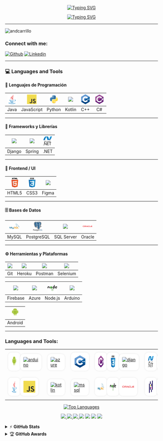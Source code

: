 <!-- Encabezado con nombre animado -->
<div align="center">
  <a href="https://git.io/typing-svg">
    <img src="https://readme-typing-svg.demolab.com?font=Tagesschrift&pause=1000&color=BB005D&background=01000600&center=true&vCenter=true&repeat=false&width=435&lines=My+name+is+Andrea+Carrillo" alt="Typing SVG" />
<!-- Subtítulo con breve descripción personal -->
<p align="center">
    <img src="https://readme-typing-svg.demolab.com?font=Tagesschrift&pause=1000&color=BB005D&background=01000600&center=true&vCenter=true&width=435&lines=A+passionate+developer+from+Costa+Rica;Just+a+novice.+Still+got+a+lot+to+learn." alt="Typing SVG" />
  </a>
</p>
</div>

---

<!-- Contador de vistas -->
<p align="left"> <img src="https://komarev.com/ghpvc/?username=andcarrillo&label=Profile%20views&color=0e75b6&style=flat" alt="andcarrillo" /> </p>

<h3 align="left">Connect with me:</h3>

[![Github](https://img.shields.io/badge/-Github-000?style=flat&logo=Github&logoColor=white)](https://github.com/AndCarrillo)
[![Linkedin](https://img.shields.io/badge/-LinkedIn-blue?style=flat&logo=Linkedin&logoColor=white)](https://www.linkedin.com/in/andrea-carrillo-vlk/)

---

### 💻 Languages and Tools

#### 🧠 Lenguajes de Programación

| <img src="https://raw.githubusercontent.com/devicons/devicon/master/icons/java/java-original.svg" width="32"/> | <img src="https://raw.githubusercontent.com/devicons/devicon/master/icons/javascript/javascript-original.svg" width="32"/> | <img src="https://raw.githubusercontent.com/devicons/devicon/master/icons/python/python-original.svg" width="32"/> | <img src="https://www.vectorlogo.zone/logos/kotlinlang/kotlinlang-icon.svg" width="32"/> | <img src="https://raw.githubusercontent.com/devicons/devicon/master/icons/cplusplus/cplusplus-original.svg" width="32"/> | <img src="https://raw.githubusercontent.com/devicons/devicon/master/icons/csharp/csharp-original.svg" width="32"/> |
| :------------------------------------------------------------------------------------------------------------: | :------------------------------------------------------------------------------------------------------------------------: | :----------------------------------------------------------------------------------------------------------------: | :--------------------------------------------------------------------------------------: | :----------------------------------------------------------------------------------------------------------------------: | :----------------------------------------------------------------------------------------------------------------: |
|                                                      Java                                                      |                                                         JavaScript                                                         |                                                       Python                                                       |                                          Kotlin                                          |                                                            C++                                                           |                                                         C#                                                         |

---

#### 🧰 Frameworks y Librerías

| <img src="https://cdn.worldvectorlogo.com/logos/django.svg" width="32"/> | <img src="https://www.vectorlogo.zone/logos/springio/springio-icon.svg" width="32"/> | <img src="https://raw.githubusercontent.com/devicons/devicon/master/icons/dot-net/dot-net-original-wordmark.svg" width="32"/> |
| :----------------------------------------------------------------------: | :----------------------------------------------------------------------------------: | :---------------------------------------------------------------------------------------------------------------------------: |
|                                  Django                                  |                                        Spring                                        |                                                              .NET                                                             |

---

#### 🎨 Frontend / UI

| <img src="https://raw.githubusercontent.com/devicons/devicon/master/icons/html5/html5-original-wordmark.svg" width="32"/> | <img src="https://raw.githubusercontent.com/devicons/devicon/master/icons/css3/css3-original-wordmark.svg" width="32"/> | <img src="https://www.vectorlogo.zone/logos/figma/figma-icon.svg" width="32"/> |
| :-----------------------------------------------------------------------------------------------------------------------: | :---------------------------------------------------------------------------------------------------------------------: | :----------------------------------------------------------------------------: |
|                                                           HTML5                                                           |                                                           CSS3                                                          |                                      Figma                                     |

---

#### 🗄️ Bases de Datos

| <img src="https://raw.githubusercontent.com/devicons/devicon/master/icons/mysql/mysql-original-wordmark.svg" width="32"/> | <img src="https://raw.githubusercontent.com/devicons/devicon/master/icons/postgresql/postgresql-original-wordmark.svg" width="32"/> | <img src="https://www.svgrepo.com/show/303229/microsoft-sql-server-logo.svg" width="32"/> | <img src="https://raw.githubusercontent.com/devicons/devicon/master/icons/oracle/oracle-original.svg" width="32"/> |
| :-----------------------------------------------------------------------------------------------------------------------: | :---------------------------------------------------------------------------------------------------------------------------------: | :---------------------------------------------------------------------------------------: | :----------------------------------------------------------------------------------------------------------------: |
|                                                           MySQL                                                           |                                                              PostgreSQL                                                             |                                         SQL Server                                        |                                                       Oracle                                                       |

---

#### ⚙️ Herramientas y Plataformas

| <img src="https://www.vectorlogo.zone/logos/git-scm/git-scm-icon.svg" width="32"/> | <img src="https://www.vectorlogo.zone/logos/heroku/heroku-icon.svg" width="32"/> | <img src="https://www.vectorlogo.zone/logos/getpostman/getpostman-icon.svg" width="32"/> | <img src="https://raw.githubusercontent.com/detain/svg-logos/780f25886640cef088af994181646db2f6b1a3f8/svg/selenium-logo.svg" width="32"/> |
| :--------------------------------------------------------------------------------: | :------------------------------------------------------------------------------: | :--------------------------------------------------------------------------------------: | :---------------------------------------------------------------------------------------------------------------------------------------: |
|                                         Git                                        |                                      Heroku                                      |                                          Postman                                         |                                                                  Selenium                                                                 |

| <img src="https://www.vectorlogo.zone/logos/firebase/firebase-icon.svg" width="32"/> | <img src="https://www.vectorlogo.zone/logos/microsoft_azure/microsoft_azure-icon.svg" width="32"/> | <img src="https://raw.githubusercontent.com/devicons/devicon/master/icons/nodejs/nodejs-original-wordmark.svg" width="32"/> | <img src="https://cdn.worldvectorlogo.com/logos/arduino-1.svg" width="32"/> |
| :----------------------------------------------------------------------------------: | :------------------------------------------------------------------------------------------------: | :-------------------------------------------------------------------------------------------------------------------------: | :-------------------------------------------------------------------------: |
|                                       Firebase                                       |                                                Azure                                               |                                                           Node.js                                                           |                                   Arduino                                   |

| <img src="https://raw.githubusercontent.com/devicons/devicon/master/icons/android/android-original-wordmark.svg" width="32"/> |
| :---------------------------------------------------------------------------------------------------------------------------: |
|                                                            Android                                                            |

---














<h3 align="left">Languages and Tools:</h3>
<table align="center">
  <tr>
    <td style="padding:10px;">
  <a href="https://developer.android.com" target="_blank" rel="noreferrer"> 
    <img src="https://raw.githubusercontent.com/devicons/devicon/master/icons/android/android-original-wordmark.svg" alt="android" width="40" height="40" style="background:white; border-radius:12px; padding:10px; box-shadow:0 0 5px rgba(0,0,0,0.1);" /> </a>
         </td>
    <td style="padding:10px;">
  <a href="https://www.arduino.cc/" target="_blank" rel="noreferrer"> 
    <img src="https://cdn.worldvectorlogo.com/logos/arduino-1.svg" alt="arduino" width="40" height="40" style="background:white; border-radius:12px; padding:10px; box-shadow:0 0 5px rgba(0,0,0,0.1);" /> </a>
         </td>
    <td style="padding:10px;">
  <a href="https://azure.microsoft.com/en-in/" target="_blank" rel="noreferrer"> 
    <img src="https://www.vectorlogo.zone/logos/microsoft_azure/microsoft_azure-icon.svg" alt="azure" width="40" height="40" style="background:white; border-radius:12px; padding:10px; box-shadow:0 0 5px rgba(0,0,0,0.1);" /> </a>
         </td>
    <td style="padding:10px;">
  <a href="https://www.w3schools.com/cpp/" target="_blank" rel="noreferrer"> 
    <img src="https://raw.githubusercontent.com/devicons/devicon/master/icons/cplusplus/cplusplus-original.svg" alt="cplusplus" width="40" height="40" style="background:white; border-radius:12px; padding:10px; box-shadow:0 0 5px rgba(0,0,0,0.1);" /> </a>
         </td>
    <td style="padding:10px;">
  <a href="https://www.w3schools.com/cs/" target="_blank" rel="noreferrer"> 
    <img src="https://raw.githubusercontent.com/devicons/devicon/master/icons/csharp/csharp-original.svg" alt="csharp" width="40" height="40" style="background:white; border-radius:12px; padding:10px; box-shadow:0 0 5px rgba(0,0,0,0.1);" /> </a>
         </td>
    <td style="padding:10px;">
  <a href="https://www.w3schools.com/css/" target="_blank" rel="noreferrer"> 
    <img src="https://raw.githubusercontent.com/devicons/devicon/master/icons/css3/css3-original-wordmark.svg" alt="css3" width="40" height="40" style="background:white; border-radius:12px; padding:10px; box-shadow:0 0 5px rgba(0,0,0,0.1);" /> </a>
         </td>
    <td style="padding:10px;">
  <a href="https://www.djangoproject.com/" target="_blank" rel="noreferrer"> 
    <img src="https://cdn.worldvectorlogo.com/logos/django.svg" alt="django" width="40" height="40" style="background:white; border-radius:12px; padding:10px; box-shadow:0 0 5px rgba(0,0,0,0.1);" /> </a>
         </td>
    <td style="padding:10px;">
  <a href="https://dotnet.microsoft.com/" target="_blank" rel="noreferrer"> 
    <img src="https://raw.githubusercontent.com/devicons/devicon/master/icons/dot-net/dot-net-original-wordmark.svg" alt="dotnet" width="40" height="40" style="background:white; border-radius:12px; padding:10px; box-shadow:0 0 5px rgba(0,0,0,0.1);" /> </a>
         </td>
    <td style="padding:10px;">
  <a href="https://www.figma.com/" target="_blank" rel="noreferrer"> 
    <img src="https://www.vectorlogo.zone/logos/figma/figma-icon.svg" alt="figma" width="40" height="40" style="background:white; border-radius:12px; padding:10px; box-shadow:0 0 5px rgba(0,0,0,0.1);" /> </a>
         </td>
    <td style="padding:10px;">
  <a href="https://firebase.google.com/" target="_blank" rel="noreferrer"> 
    <img src="https://www.vectorlogo.zone/logos/firebase/firebase-icon.svg" alt="firebase" width="40" height="40" style="background:white; border-radius:12px; padding:10px; box-shadow:0 0 5px rgba(0,0,0,0.1);" /> </a>
         </td>
    <td style="padding:10px;">
  <a href="https://git-scm.com/" target="_blank" rel="noreferrer"> 
      <img src="https://www.vectorlogo.zone/logos/git-scm/git-scm-icon.svg" alt="git" width="40" height="40" style="background:white; border-radius:12px; padding:10px; box-shadow:0 0 5px rgba(0,0,0,0.1);" /> </a>
         </td>
    <td style="padding:10px;">
  <a href="https://heroku.com" target="_blank" rel="noreferrer"> 
    <img src="https://www.vectorlogo.zone/logos/heroku/heroku-icon.svg" alt="heroku" width="40" height="40" style="background:white; border-radius:12px; padding:10px; box-shadow:0 0 5px rgba(0,0,0,0.1);" /> </a>
         </td>
    <td style="padding:10px;">
  <a href="https://www.w3.org/html/" target="_blank" rel="noreferrer"> 
    <img src="https://raw.githubusercontent.com/devicons/devicon/master/icons/html5/html5-original-wordmark.svg" alt="html5" width="40" height="40" style="background:white; border-radius:12px; padding:10px; box-shadow:0 0 5px rgba(0,0,0,0.1);" /> </a>
         </td>
     </tr>
     <tr>
    <td style="padding:10px;">
  <a href="https://www.java.com" target="_blank" rel="noreferrer"> 
    <img src="https://raw.githubusercontent.com/devicons/devicon/master/icons/java/java-original.svg" alt="java" width="40" height="40" style="background:white; border-radius:12px; padding:10px; box-shadow:0 0 5px rgba(0,0,0,0.1);" /> </a>
         </td>
    <td style="padding:10px;">
  <a href="https://developer.mozilla.org/en-US/docs/Web/JavaScript" target="_blank" rel="noreferrer"> 
    <img src="https://raw.githubusercontent.com/devicons/devicon/master/icons/javascript/javascript-original.svg" alt="javascript" width="40" height="40" style="background:white; border-radius:12px; padding:10px; box-shadow:0 0 5px rgba(0,0,0,0.1);" /> </a>
         </td>
    <td style="padding:10px;">
  <a href="https://kotlinlang.org" target="_blank" rel="noreferrer"> 
    <img src="https://www.vectorlogo.zone/logos/kotlinlang/kotlinlang-icon.svg" alt="kotlin" width="40" height="40" style="background:white; border-radius:12px; padding:10px; box-shadow:0 0 5px rgba(0,0,0,0.1);" /> </a>
         </td>
    <td style="padding:10px;">
  <a href="https://www.microsoft.com/en-us/sql-server" target="_blank" rel="noreferrer"> 
      <img src="https://www.svgrepo.com/show/303229/microsoft-sql-server-logo.svg" alt="mssql" width="40" height="40" style="background:white; border-radius:12px; padding:10px; box-shadow:0 0 5px rgba(0,0,0,0.1);" /> </a>
         </td>
    <td style="padding:10px;">
  <a href="https://www.mysql.com/" target="_blank" rel="noreferrer"> 
    <img src="https://raw.githubusercontent.com/devicons/devicon/master/icons/mysql/mysql-original-wordmark.svg" alt="mysql" width="40" height="40" style="background:white; border-radius:12px; padding:10px; box-shadow:0 0 5px rgba(0,0,0,0.1);" /></a>
         </td>
    <td style="padding:10px;">
  <a href="https://nodejs.org" target="_blank" rel="noreferrer"> 
    <img src="https://raw.githubusercontent.com/devicons/devicon/master/icons/nodejs/nodejs-original-wordmark.svg" alt="nodejs" width="40" height="40" style="background:white; border-radius:12px; padding:10px; box-shadow:0 0 5px rgba(0,0,0,0.1);" /> </a>
         </td>
    <td style="padding:10px;">
  <a href="https://www.oracle.com/" target="_blank" rel="noreferrer"> 
    <img src="https://raw.githubusercontent.com/devicons/devicon/master/icons/oracle/oracle-original.svg" alt="oracle" width="40" height="40" style="background:white; border-radius:12px; padding:10px; box-shadow:0 0 5px rgba(0,0,0,0.1);" /> </a>
         </td>
    <td style="padding:10px;">
  <a href="https://pandas.pydata.org/" target="_blank" rel="noreferrer"> 
    <img src="https://raw.githubusercontent.com/devicons/devicon/2ae2a900d2f041da66e950e4d48052658d850630/icons/pandas/pandas-original.svg" alt="pandas" width="40" height="40" style="background:white; border-radius:12px; padding:10px; box-shadow:0 0 5px rgba(0,0,0,0.1);" /> </a>
         </td>
    <td style="padding:10px;">
  <a href="https://www.postgresql.org" target="_blank" rel="noreferrer"> 
  <img src="https://raw.githubusercontent.com/devicons/devicon/master/icons/postgresql/postgresql-original-wordmark.svg" alt="postgresql" width="40" height="40" style="background:white; border-radius:12px; padding:10px; box-shadow:0 0 5px rgba(0,0,0,0.1);" /> </a>
         </td>
    <td style="padding:10px;">
  <a href="https://postman.com" target="_blank" rel="noreferrer"> 
  <img src="https://www.vectorlogo.zone/logos/getpostman/getpostman-icon.svg" alt="postman" width="40" height="40" style="background:white; border-radius:12px; padding:10px; box-shadow:0 0 5px rgba(0,0,0,0.1);" /></a>
         </td>
    <td style="padding:10px;">
  <a href="https://www.python.org" target="_blank" rel="noreferrer"> 
    <img src="https://raw.githubusercontent.com/devicons/devicon/master/icons/python/python-original.svg" alt="python" width="40" height="40" style="background:white; border-radius:12px; padding:10px; box-shadow:0 0 5px rgba(0,0,0,0.1);" /></a>
         </td>
    <td style="padding:10px;">
  <a href="https://www.selenium.dev" target="_blank" rel="noreferrer"> 
    <img src="https://raw.githubusercontent.com/detain/svg-logos/780f25886640cef088af994181646db2f6b1a3f8/svg/selenium-logo.svg" alt="selenium" width="40" height="40" style="background:white; border-radius:12px; padding:10px; box-shadow:0 0 5px rgba(0,0,0,0.1);" /></a>
         </td>
    <td style="padding:10px;">
  <a href="https://spring.io/" target="_blank" rel="noreferrer"> 
    <img src="https://www.vectorlogo.zone/logos/springio/springio-icon.svg" alt="spring" width="40" height="40" style="background:white; border-radius:12px; padding:10px; box-shadow:0 0 5px rgba(0,0,0,0.1);" /></a> 
    </td>
  </tr>
</table>



<p align="center">
  <!-- Lenguajes más usados -->
  <a href="https://github.com/anuraghazra/github-readme-stats?tab=readme-ov-file#top-languages-card">
  <img height="140px" src="https://github-readme-stats.vercel.app/api/top-langs?username=andcarrillo&show_icons=true&locale=en&hide_title=true&layout=compact&theme=algolia&bg_color=30,bb005d88,bb005d22,00000000" alt="Top Languages" />
  </p>

<p align="center">
<img src="https://img.shields.io/badge/javascript%20-%23323330.svg?&style=for-the-badge&logo=javascript&logoColor=%23F7DF1E"/> 
<img src="https://img.shields.io/badge/html5%20-%23E34F26.svg?&style=for-the-badge&logo=html5&logoColor=white"/> 
<img src="https://img.shields.io/badge/css3%20-%231572B6.svg?&style=for-the-badge&logo=css3&logoColor=white"/> 
<a href="https://www.python.org" target="_blank" rel="noreferrer"><img src="https://img.shields.io/badge/python%20-%2314354C.svg?&style=for-the-badge&logo=python&logoColor=white"/></a> 
<img src="https://img.shields.io/badge/c++%20-%2300599C.svg?&style=for-the-badge&logo=c%2B%2B&ogoColor=white"/> 
<img src="https://img.shields.io/badge/git%20-%23F05033.svg?&style=for-the-badge&logo=git&logoColor=white"/> 
<img src="https://img.shields.io/badge/github%20-%23121011.svg?&style=for-the-badge&logo=github&logoColor=white"/>
</p>

<!-- Sección de Estadísticas GitHub -->
<details>
  <summary>⚡ <b>GitHub Stats</b></summary><br/>
  <p align="center">
    <!-- Estadísticas generales -->
    <a href="https://github.com/anuraghazra/github-readme-stats" target="_blank">
      <img height="150px" src="https://github-readme-stats.vercel.app/api?username=andcarrillo&show_icons=true&hide_title=true&locale=en&theme=algolia&bg_color=30,bb005d88,bb005d22,00000000" alt="GitHub Stats"/>
    </a>
    <!-- Racha de contribuciones -->
    <a href="https://git.io/streak-stats" target="_blank">
      <img height="150px" src="https://streak-stats.demolab.com?user=andCarrillo&theme=algolia&border_radius=6&background=30,BB005D88,BB005D22,00000000&border=FFFFFF" alt="GitHub Streak" />
    </a>
  </p>
</details>


<!-- Sección de Trofeos de GitHub -->
<details>
  <summary>🏆 <b>GitHub Awards</b></summary><br/>
  <!-- Imagen de trofeos filtrada y centrada -->
  <p align="center">
    <a href="https://github.com/ryo-ma/github-profile-trophy">
      <img src="https://github-profile-trophy.vercel.app/?username=andcarrillo&theme=algolia&margin-w=5&rank=SECRET,S,A,B" alt="GitHub Trophies" />
    </a>
  </p>
</details>
